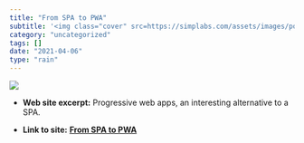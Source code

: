 ```yaml
---
title: "From SPA to PWA"
subtitle: '<img class="cover" src=https://simplabs.com/assets/images/posts/2018-07-24-from-spa-to-pwa/og-image-...'
category: "uncategorized"
tags: []
date: "2021-04-06"
type: "rain"
---
```

<img class="cover" src=https://simplabs.com/assets/images/posts/2018-07-24-from-spa-to-pwa/og-image-c2fa974daf162754d36cd8b052b510e6.png>



* **Web site excerpt:** Progressive web apps, an interesting alternative to a SPA.

* **Link to site:** **[From SPA to PWA](https://simplabs.com/blog/2018/07/24/from-spa-to-pwa.html)**